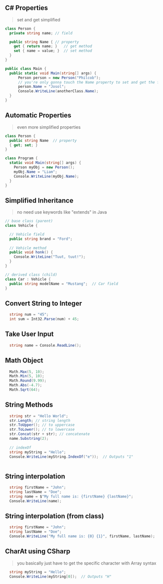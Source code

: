 ## C# Properties
> set and get simplified
```csharp
class Person {
  private string name; // field

  public string Name { // property
    get { return name; }   // get method
    set { name = value; }  // set method
  }
}

public class Main {
  public static void Main(string[] args) {
      Person person = new Person("Philcob");
      // you're only gonna touch the Name property to set and get the field
      person.Name = "Josol";
      Console.WriteLine(anotherClass.Name);
  }
}
```

## Automatic Properties
> even more simplified properties
```csharp
class Person {
  public string Name  // property
  { get; set; }
}

class Program {
  static void Main(string[] args) {
    Person myObj = new Person();
    myObj.Name = "Liam";
    Console.WriteLine(myObj.Name);
  }
}
```

## Simplified Inheritance
> no need use keywords like "extends" in Java
```csharp
// base class (parent) 
class Vehicle { 

  // Vehicle field
  public string brand = "Ford";  
  
  // Vehicle method 
  public void honk() { 
    Console.WriteLine("Tuut, tuut!");
  }
}

// derived class (child)
class Car : Vehicle {
  public string modelName = "Mustang";  // Car field
}
```

## Convert String to Integer
```csharp
  string num = "45";
  int sum = Int32.Parse(num) + 45;
```

## Take User Input
```csharp
  string name = Console.ReadLine(); 
```

## Math Object
```csharp
  Math.Max(5, 10);
  Math.Min(5, 10);  
  Math.Round(9.99);
  Math.Abs(-4.7);  
  Math.Sqrt(64);
```

## String Methods
```csharp
  string str = "Hello World";
  str.Length; // string length
  str.ToUpper(); // to uppercase
  str.ToLower(); // to lowercase
  str.Concat(str + str); // concatenate
  name.Substring(2);
  
  // indexOf
  string myString = "Hello";
  Console.WriteLine(myString.IndexOf("e"));  // Outputs "1"
  
```

## String interpolation
```csharp
  string firstName = "John";
  string lastName = "Doe";
  string name = $"My full name is: {firstName} {lastName}";
  Console.WriteLine(name);
```

## String interpolation (from class)
```csharp
  string firstName = "John";
  string lastName = "Doe";  
  Console.WriteLine("My full name is: {0} {1}", firstName, lastName);
```

## CharAt using CSharp
> you basically just have to get the specific character with Array syntax
```csharp
  string myString = "Hello";
  Console.WriteLine(myString[0]);  // Outputs "H"
```
